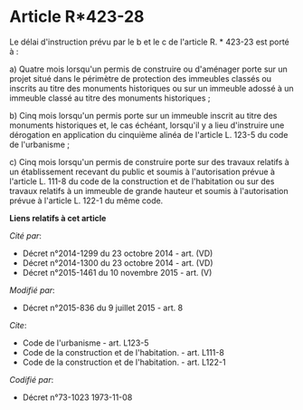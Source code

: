# Article R*423-28

Le délai d'instruction prévu par le b et le c de l'article R. * 423-23 est porté à : 

a) Quatre mois lorsqu'un permis de construire ou d'aménager porte sur un projet situé dans le périmètre de protection des
immeubles classés ou inscrits au titre des monuments historiques ou sur un immeuble adossé à un immeuble classé au titre des
monuments historiques ; 

b) Cinq mois lorsqu'un permis porte sur un immeuble inscrit au titre des monuments historiques et, le cas échéant, lorsqu'il
y a lieu d'instruire une dérogation en application du cinquième alinéa de l'article L. 123-5 du code de l'urbanisme ; 

c) Cinq mois lorsqu'un permis de construire porte sur des travaux relatifs à un établissement recevant du public et soumis à
l'autorisation prévue à l'article L. 111-8 du code de la construction et de l'habitation ou sur des travaux relatifs à un
immeuble de grande hauteur et soumis à l'autorisation prévue à l'article L. 122-1 du même code.

**Liens relatifs à cet article**

_Cité par_:

  - Décret n°2014-1299 du 23 octobre 2014 - art. (VD)
  - Décret n°2014-1300 du 23 octobre 2014 - art. (VD)
  - Décret n°2015-1461 du 10 novembre 2015 - art. (V)

_Modifié par_:

  - Décret n°2015-836 du 9 juillet 2015 - art. 8

_Cite_:

  - Code de l'urbanisme - art. L123-5
  - Code de la construction et de l'habitation. - art. L111-8
  - Code de la construction et de l'habitation. - art. L122-1

_Codifié par_:

  - Décret n°73-1023 1973-11-08
